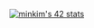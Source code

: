 [![minkim's 42 stats](https://badge42.vercel.app/api/v2/cl1l62v7k000609ml4ef4u5hc/stats?cursusId=9&coalitionId=undefined)](https://github.com/JaeSeoKim/badge42)
